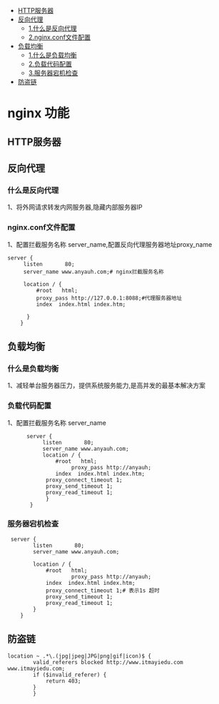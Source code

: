 <!-- MarkdownTOC -->
- [HTTP服务器](#HTTP服务器)
- [反向代理](#反向代理)
    - [1.什么是反向代理](#什么是反向代理)
    - [2.nginx.conf文件配置](#nginx.conf文件配置)
- [负载均衡](#负载均衡)
    - [1.什么是负载均衡](#什么是负载均衡)
    - [2.负载代码配置](#负载代码配置)
    - [3.服务器宕机检查](#服务器宕机检查)
- [防盗链](#防盗链)
<!-- MarkdownTOC -->

# nginx 功能
## HTTP服务器
## 反向代理
### 什么是反向代理
   1、将外网请求转发内网服务器,隐藏内部服务器IP

### nginx.conf文件配置
   1、配置拦截服务名称 server_name,配置反向代理服务器地址proxy_name
   ```
   server {
        listen       80;
        server_name www.anyauh.com;# nginx拦截服务名称

        location / {
            #root   html;
			proxy_pass http://127.0.0.1:8088;#代理服务器地址
            index  index.html index.htm;
	
         }
       }
   ```
     
## 负载均衡
### 什么是负载均衡
   1、减轻单台服务器压力，提供系统服务能力,是高并发的最基本解决方案
### 负载代码配置
   1、配置拦截服务名称 server_name 
```
      server {
           listen       80;
           server_name www.anyauh.com;
           location / {
               #root   html;
   					proxy_pass http://anyauh;
               index  index.html index.htm;
   			proxy_connect_timeout 1;
   			proxy_send_timeout 1;
   			proxy_read_timeout 1;
            }
       }
```
### 服务器宕机检查
```
 server {
        listen       80;
        server_name www.anyauh.com;

        location / {
            #root   html;
					proxy_pass http://anyauh;
            index  index.html index.htm;
			proxy_connect_timeout 1;# 表示1s 超时
			proxy_send_timeout 1;
			proxy_read_timeout 1;
        }
    }
```

## 防盗链
```
location ~ .*\.(jpg|jpeg|JPG|png|gif|icon)$ {
        valid_referers blocked http://www.itmayiedu.com www.itmayiedu.com;
        if ($invalid_referer) {
            return 403;
        }
		}

```
